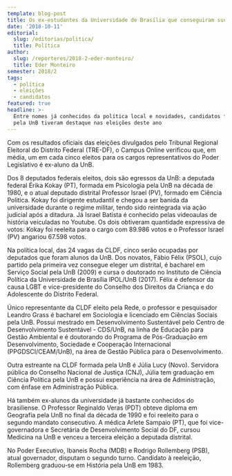 ```yaml
---
template: blog-post
title: Os ex-estudantes da Universidade de Brasília que conseguiram sucesso nas urnas
date: '2018-10-11'
editorial:
  slug: /editorias/politica/
  title: Política
author:
  slug: /reporteres/2018-2-eder-monteiro/
  title: Eder Monteiro
semester: 2018/2
tags:
  - política
  - eleições
  - candidatos
featured: true
headline: >-
  Entre nomes já conhecidos da política local e novidades, candidatos formados
  pela UnB tiveram destaque nas eleições deste ano
---
```

Com os resultados oficiais das eleições divulgados pelo Tribunal Regional Eleitoral do Distrito Federal (TRE-DF), o Campus Online verificou que, em média, um em cada cinco eleitos para os cargos representativos do Poder Legislativo é ex-aluno da UnB. 

Dos 8 deputados federais eleitos, dois são egressos da UnB: a deputada federal Érika Kokay (PT), formada em Psicologia pela UnB na década de 1980, e o atual deputado distrital Professor Israel (PV), formado em Ciência Politica. Kokay foi dirigente estudantil e chegou a ser banida da universidade durante o regime militar, tendo sido reintegrada via ação judicial após a ditadura. Já Israel Batista é conhecido pelas videoaulas de história veiculadas no Youtube. Os dois obtiveram quantidade expressiva de votos: Kokay foi reeleita para o cargo com 89.986 votos e o Professor Israel (PV) angariou 67.598 votos.

Na política local, das 24 vagas da CLDF, cinco serão ocupadas por deputados que foram alunos da UnB. Dos novatos, Fábio Félix (PSOL), cujo partido pela primeira vez consegue eleger um distrital, é bacharel em Serviço Social pela UnB (2009) e cursa o doutorado no Instituto de Ciência Política da Universidade de Brasília IPOL/UnB (2017). Félix é defensor da causa LGBT e vice-presidente do Conselho dos Direitos da Criança e do Adolescente do Distrito Federal.

Único representante da CLDF eleito pela Rede, o professor e pesquisador Leandro Grass é bacharel em Sociologia e licenciado em Ciências Sociais pela UnB. Possui mestrado em Desenvolvimento Sustentável pelo Centro de Desenvolvimento Sustentável - CDS/UnB, na linha de Educação para Gestão Ambiental e é doutorando do Programa de Pós-Graduação em Desenvolvimento, Sociedade e Cooperação Internacional (PPGDSCI/CEAM/UnB), na área de Gestão Pública para o Desenvolvimento.

Outra estreante na CLDF formada pela UnB é Júlia Lucy (Novo). Servidora pública do Conselho Nacional de Justiça (CNJ), Júlia tem graduação em Ciência Política pela UnB e possui experiência na área de Administração, com ênfase em Administração Pública.

Há também ex-alunos da universidade já bastante conhecidos do brasiliense. O Professor Reginaldo Veras (PDT) obteve diploma em Geografia pela UnB no final da década de 1990 e foi reeleito para o segundo mandato consecutivo. A médica Arlete Sampaio (PT), que foi vice-governadora e Secretária de Desenvolvimento Social do DF, cursou Medicina na UnB e venceu a terceira eleição a deputada distrital.

No Poder Executivo, Ibaneis Rocha (MDB) e Rodrigo Rollemberg (PSB), atual governador, disputam o segundo turno. Candidato à reeleição, Rollemberg graduou-se em História pela UnB em 1983.
